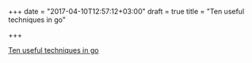 +++
date = "2017-04-10T12:57:12+03:00"
draft = true
title = "Ten useful techniques in go"

+++

<p><a href="https://medium.com/@farslan/ten-useful-techniques-in-go-ddd94296c21b">Ten useful techniques in go</a></p>